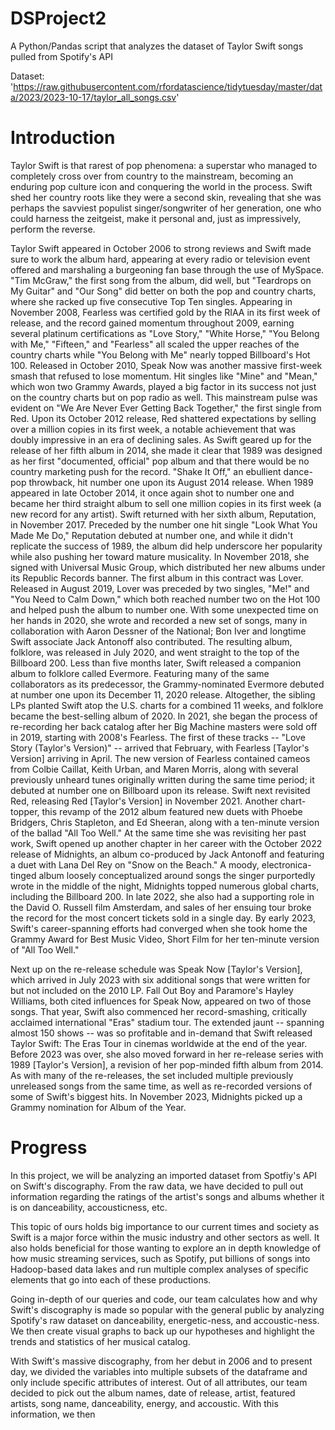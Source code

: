 # DSProject2 

A Python/Pandas script that analyzes the dataset of Taylor Swift songs pulled from Spotify's API 

Dataset: 'https://raw.githubusercontent.com/rfordatascience/tidytuesday/master/data/2023/2023-10-17/taylor_all_songs.csv' 


# Introduction
Taylor Swift is that rarest of pop phenomena: a superstar who managed to completely cross over from country to the mainstream, becoming an enduring pop culture icon and conquering the world in the process. Swift shed her country roots like they were a second skin, revealing that she was perhaps the savviest populist singer/songwriter of her generation, one who could harness the zeitgeist, make it personal and, just as impressively, perform the reverse. 

Taylor Swift appeared in October 2006 to strong reviews and Swift made sure to work the album hard, appearing at every radio or television event offered and marshaling a burgeoning fan base through the use of MySpace. "Tim McGraw," the first song from the album, did well, but "Teardrops on My Guitar" and "Our Song" did better on both the pop and country charts, where she racked up five consecutive Top Ten singles. Appearing in November 2008, Fearless was certified gold by the RIAA in its first week of release, and the record gained momentum throughout 2009, earning several platinum certifications as "Love Story," "White Horse," "You Belong with Me," "Fifteen," and "Fearless" all scaled the upper reaches of the country charts while "You Belong with Me" nearly topped Billboard's Hot 100. Released in October 2010, Speak Now was another massive first-week smash that refused to lose momentum. Hit singles like "Mine" and "Mean," which won two Grammy Awards, played a big factor in its success not just on the country charts but on pop radio as well. This mainstream pulse was evident on "We Are Never Ever Getting Back Together," the first single from Red. Upon its October 2012 release, Red shattered expectations by selling over a million copies in its first week, a notable achievement that was doubly impressive in an era of declining sales. As Swift geared up for the release of her fifth album in 2014, she made it clear that 1989 was designed as her first "documented, official" pop album and that there would be no country marketing push for the record. "Shake It Off," an ebullient dance-pop throwback, hit number one upon its August 2014 release. When 1989 appeared in late October 2014, it once again shot to number one and became her third straight album to sell one million copies in its first week (a new record for any artist). Swift returned with her sixth album, Reputation, in November 2017. Preceded by the number one hit single "Look What You Made Me Do," Reputation debuted at number one, and while it didn't replicate the success of 1989, the album did help underscore her popularity while also pushing her toward mature musicality. In November 2018, she signed with Universal Music Group, which distributed her new albums under its Republic Records banner. The first album in this contract was Lover. Released in August 2019, Lover was preceded by two singles, "Me!" and "You Need to Calm Down," which both reached number two on the Hot 100 and helped push the album to number one. With some unexpected time on her hands in 2020, she wrote and recorded a new set of songs, many in collaboration with Aaron Dessner of the National; Bon Iver and longtime Swift associate Jack Antonoff also contributed. The resulting album, folklore, was released in July 2020, and went straight to the top of the Billboard 200. Less than five months later, Swift released a companion album to folklore called Evermore. Featuring many of the same collaborators as its predecessor, the Grammy-nominated Evermore debuted at number one upon its December 11, 2020 release. Altogether, the sibling LPs planted Swift atop the U.S. charts for a combined 11 weeks, and folklore became the best-selling album of 2020. In 2021, she began the process of re-recording her back catalog after her Big Machine masters were sold off in 2019, starting with 2008's Fearless. The first of these tracks -- "Love Story (Taylor's Version)" -- arrived that February, with Fearless [Taylor's Version] arriving in April. The new version of Fearless contained cameos from Colbie Caillat, Keith Urban, and Maren Morris, along with several previously unheard tunes originally written during the same time period; it debuted at number one on Billboard upon its release. Swift next revisited Red, releasing Red [Taylor's Version] in November 2021. Another chart-topper, this revamp of the 2012 album featured new duets with Phoebe Bridgers, Chris Stapleton, and Ed Sheeran, along with a ten-minute version of the ballad "All Too Well." At the same time she was revisiting her past work, Swift opened up another chapter in her career with the October 2022 release of Midnights, an album co-produced by Jack Antonoff and featuring a duet with Lana Del Rey on "Snow on the Beach." A moody, electronica-tinged album loosely conceptualized around songs the singer purportedly wrote in the middle of the night, Midnights topped numerous global charts, including the Billboard 200. In late 2022, she also had a supporting role in the David O. Russell film Amsterdam, and sales of her ensuing tour broke the record for the most concert tickets sold in a single day. By early 2023, Swift's career-spanning efforts had converged when she took home the Grammy Award for Best Music Video, Short Film for her ten-minute version of "All Too Well." 

Next up on the re-release schedule was Speak Now [Taylor's Version], which arrived in July 2023 with six additional songs that were written for but not included on the 2010 LP. Fall Out Boy and Paramore's Hayley Williams, both cited influences for Speak Now, appeared on two of those songs. That year, Swift also commenced her record-smashing, critically acclaimed international "Eras" stadium tour. The extended jaunt -- spanning almost 150 shows -- was so profitable and in-demand that Swift released Taylor Swift: The Eras Tour in cinemas worldwide at the end of the year. Before 2023 was over, she also moved forward in her re-release series with 1989 [Taylor's Version], a revision of her pop-minded fifth album from 2014. As with many of the re-releases, the set included multiple previously unreleased songs from the same time, as well as re-recorded versions of some of Swift's biggest hits. In November 2023, Midnights picked up a Grammy nomination for Album of the Year.



# Progress
In this project, we will be analyzing an imported dataset from Spotfiy's API on Swift's discography. From the raw data, we have decided to pull out information regarding the ratings of the artist's songs and albums whether it is on danceability, accousticness, etc. 

This topic of ours holds big importance to our current times and society as Swift is a major force within the music industry and other sectors as well. It also holds beneficial for those wanting to explore an in depth knowledge of how music streaming services, such as Spotify, put billions of songs into Hadoop-based data lakes and run multiple complex analyses of specific elements that go into each of these productions. 

Going in-depth of our queries and code, our team calculates how and why Swift's discography is made so popular with the general public by analyzing Spotify's raw dataset on danceability, energetic-ness, and accoustic-ness. We then create visual graphs to back up our hypotheses and highlight the trends and statistics of her musical catalog. 

With Swift's massive discography, from her debut in 2006 and to present day, we divided the variables into multiple subsets of the dataframe and only include specific attributes of interest. Out of all attributes, our team decided to pick out the album names, date of release, artist, featured artists, song name, danceability, energy, and accoustic. With this information, we then 
